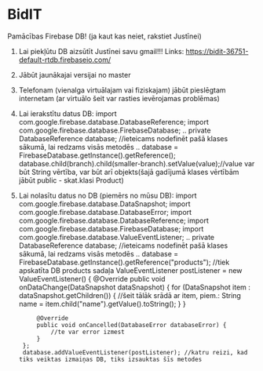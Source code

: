 # BidIT
Pamācības Firebase DB!
(ja kaut kas neiet, rakstiet Justīnei)
1. Lai piekļūtu DB aizsūtīt Justīnei savu gmail!!! Links: https://bidit-36751-default-rtdb.firebaseio.com/
2. Jābūt jaunākajai versijai no master
3. Telefonam (vienalga virtuālajam vai fiziskajam) jābūt pieslēgtam internetam (ar virtuālo šeit var rasties ievērojamas problēmas)
4. Lai ierakstītu datus DB:
import com.google.firebase.database.DatabaseReference;
import com.google.firebase.database.FirebaseDatabase;
..
private DatabaseReference database; //ieteicams nodefinēt pašā klases sākumā, lai redzams visās metodēs
..
database = FirebaseDatabase.getInstance().getReference(); 
database.child(branch).child(smaller-branch).setValue(value);//value var būt String vērtība, var būt arī objekts(šajā gadījumā klases vērtībām jābūt public - skat.klasi Product)
5. Lai nolasītu datus no DB (piemērs no mūsu DB):
import com.google.firebase.database.DataSnapshot;
import com.google.firebase.database.DatabaseError;
import com.google.firebase.database.DatabaseReference;
import com.google.firebase.database.FirebaseDatabase;
import com.google.firebase.database.ValueEventListener;
..
private DatabaseReference database; //ieteicams nodefinēt pašā klases sākumā, lai redzams visās metodēs
..
database = FirebaseDatabase.getInstance().getReference("products"); //tiek apskatīta DB products sadaļa 
        ValueEventListener postListener = new ValueEventListener() {
            @Override
            public void onDataChange(DataSnapshot dataSnapshot) {
                for (DataSnapshot item : dataSnapshot.getChildren()) {
                    //šeit tālāk srādā ar item, piem.:
                    String name = item.child("name").getValue().toString();
                }
            }

            @Override
            public void onCancelled(DatabaseError databaseError) {
                //te var error izmest
            }
        };
        database.addValueEventListener(postListener); //katru reizi, kad tiks veiktas izmaiņas DB, tiks izsauktas šīs metodes


